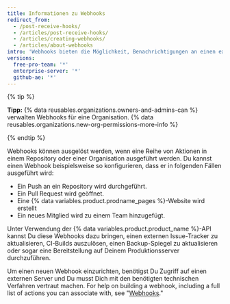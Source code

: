 ```yaml
---
title: Informationen zu Webhooks
redirect_from:
  - /post-receive-hooks/
  - /articles/post-receive-hooks/
  - /articles/creating-webhooks/
  - /articles/about-webhooks
intro: 'Webhooks bieten die Möglichkeit, Benachrichtigungen an einen externen Webserver zu senden, wenn bestimmte Aktionen in einem Repository oder in einer Organisation auftreten.'
versions:
  free-pro-team: '*'
  enterprise-server: '*'
  github-ae: '*'
---
```


{% tip %}

**Tipp:** {% data reusables.organizations.owners-and-admins-can %} verwalten Webhooks für eine Organisation. {% data reusables.organizations.new-org-permissions-more-info %}

{% endtip %}

Webhooks können ausgelöst werden, wenn eine Reihe von Aktionen in einem Repository oder einer Organisation ausgeführt werden. Du kannst einen Webhook beispielsweise so konfigurieren, dass er in folgenden Fällen ausgeführt wird:

* Ein Push an ein Repository wird durchgeführt.
* Ein Pull Request wird geöffnet.
* Eine {% data variables.product.prodname_pages %}-Website wird erstellt
* Ein neues Mitglied wird zu einem Team hinzugefügt.

Unter Verwendung der {% data variables.product.product_name %}-API kannst Du diese Webhooks dazu bringen, einen externen Issue-Tracker zu aktualisieren, CI-Builds auszulösen, einen Backup-Spiegel zu aktualisieren oder sogar eine Bereitstellung auf Deinem Produktionsserver durchzuführen.

Um einen neuen Webhook einzurichten, benötigst Du Zugriff auf einen externen Server und Du musst Dich mit den benötigten technischen Verfahren vertraut machen. For help on building a webhook, including a full list of actions you can associate with, see "[Webhooks](/webhooks)."
